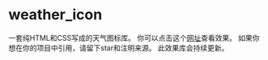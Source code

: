 # weather_icon
一套纯HTML和CSS写成的天气图标库。
你可以点击这个[网址](https://gazemoon.com/node/weather.html)查看效果。
如果你想在你的项目中引用，请留下star和注明来源。
此效果库会持续更新。

